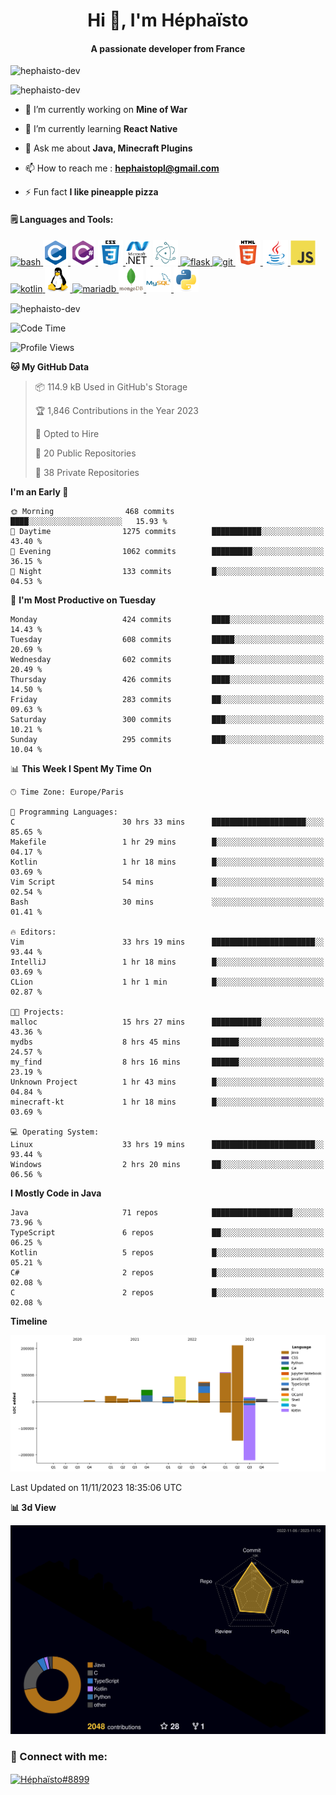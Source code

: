 <h1 align="center">Hi 👋, I'm Héphaïsto</h1>
<h4 align="center">A passionate developer from France</h4>

<p align="left"> <img src="https://komarev.com/ghpvc/?username=hephaisto-dev&label=Profile%20views&color=0e75b6&style=flat" alt="hephaisto-dev" /> </p>

<img src="https://github-profile-trophy.vercel.app/?username=hephaisto-dev&no-bg=true&theme=algolia&no-frame=true&row=1" alt="hephaisto-dev" />

- 🔭 I’m currently working on **Mine of War**

- 🌱 I’m currently learning **React Native**

- 💬 Ask me about **Java, Minecraft Plugins**

- 📫 How to reach me : **hephaistopl@gmail.com**

- ⚡ Fun fact **I like pineapple pizza**

<h4 align="left">🗒️ Languages and Tools:</h4>
<p align="left"> <a href="https://www.gnu.org/software/bash/" target="_blank" rel="noreferrer"> <img src="https://www.vectorlogo.zone/logos/gnu_bash/gnu_bash-icon.svg" alt="bash" width="40" height="40"/> </a> <a href="https://www.cprogramming.com/" target="_blank" rel="noreferrer"> <img src="https://raw.githubusercontent.com/devicons/devicon/master/icons/c/c-original.svg" alt="c" width="40" height="40"/> </a> <a href="https://www.w3schools.com/cs/" target="_blank" rel="noreferrer"> <img src="https://raw.githubusercontent.com/devicons/devicon/master/icons/csharp/csharp-original.svg" alt="csharp" width="40" height="40"/> </a> <a href="https://www.w3schools.com/css/" target="_blank" rel="noreferrer"> <img src="https://raw.githubusercontent.com/devicons/devicon/master/icons/css3/css3-original-wordmark.svg" alt="css3" width="40" height="40"/> </a> <a href="https://dotnet.microsoft.com/" target="_blank" rel="noreferrer"> <img src="https://raw.githubusercontent.com/devicons/devicon/master/icons/dot-net/dot-net-original-wordmark.svg" alt="dotnet" width="40" height="40"/> </a> <a href="https://www.electronjs.org" target="_blank" rel="noreferrer"> <img src="https://raw.githubusercontent.com/devicons/devicon/master/icons/electron/electron-original.svg" alt="electron" width="40" height="40"/> </a> <a href="https://flask.palletsprojects.com/" target="_blank" rel="noreferrer"> <img src="https://www.vectorlogo.zone/logos/pocoo_flask/pocoo_flask-icon.svg" alt="flask" width="40" height="40"/> </a> <a href="https://git-scm.com/" target="_blank" rel="noreferrer"> <img src="https://www.vectorlogo.zone/logos/git-scm/git-scm-icon.svg" alt="git" width="40" height="40"/> </a> <a href="https://www.w3.org/html/" target="_blank" rel="noreferrer"> <img src="https://raw.githubusercontent.com/devicons/devicon/master/icons/html5/html5-original-wordmark.svg" alt="html5" width="40" height="40"/> </a> <a href="https://www.java.com" target="_blank" rel="noreferrer"> <img src="https://raw.githubusercontent.com/devicons/devicon/master/icons/java/java-original.svg" alt="java" width="40" height="40"/> </a> <a href="https://developer.mozilla.org/en-US/docs/Web/JavaScript" target="_blank" rel="noreferrer"> <img src="https://raw.githubusercontent.com/devicons/devicon/master/icons/javascript/javascript-original.svg" alt="javascript" width="40" height="40"/> </a> <a href="https://kotlinlang.org" target="_blank" rel="noreferrer"> <img src="https://www.vectorlogo.zone/logos/kotlinlang/kotlinlang-icon.svg" alt="kotlin" width="40" height="40"/> </a> <a href="https://www.linux.org/" target="_blank" rel="noreferrer"> <img src="https://raw.githubusercontent.com/devicons/devicon/master/icons/linux/linux-original.svg" alt="linux" width="40" height="40"/> </a> <a href="https://mariadb.org/" target="_blank" rel="noreferrer"> <img src="https://www.vectorlogo.zone/logos/mariadb/mariadb-icon.svg" alt="mariadb" width="40" height="40"/> </a> <a href="https://www.mongodb.com/" target="_blank" rel="noreferrer"> <img src="https://raw.githubusercontent.com/devicons/devicon/master/icons/mongodb/mongodb-original-wordmark.svg" alt="mongodb" width="40" height="40"/> </a> <a href="https://www.mysql.com/" target="_blank" rel="noreferrer"> <img src="https://raw.githubusercontent.com/devicons/devicon/master/icons/mysql/mysql-original-wordmark.svg" alt="mysql" width="40" height="40"/> </a> <a href="https://www.python.org" target="_blank" rel="noreferrer"> <img src="https://raw.githubusercontent.com/devicons/devicon/master/icons/python/python-original.svg" alt="python" width="40" height="40"/> </a> </p>


<p><img align="center" src="https://github-readme-streak-stats.herokuapp.com/?user=hephaisto-dev&theme=transparent" alt="hephaisto-dev" /></p>

<!--START_SECTION:waka-->
![Code Time](http://img.shields.io/badge/Code%20Time-447%20hrs%2013%20mins-blue)

![Profile Views](http://img.shields.io/badge/Profile%20Views-0-blue)

**🐱 My GitHub Data** 

> 📦 114.9 kB Used in GitHub's Storage 
 > 
> 🏆 1,846 Contributions in the Year 2023
 > 
> 💼 Opted to Hire
 > 
> 📜 20 Public Repositories 
 > 
> 🔑 38 Private Repositories 
 > 
**I'm an Early 🐤** 

```text
🌞 Morning                468 commits         ████░░░░░░░░░░░░░░░░░░░░░   15.93 % 
🌆 Daytime                1275 commits        ███████████░░░░░░░░░░░░░░   43.40 % 
🌃 Evening                1062 commits        █████████░░░░░░░░░░░░░░░░   36.15 % 
🌙 Night                  133 commits         █░░░░░░░░░░░░░░░░░░░░░░░░   04.53 % 
```
📅 **I'm Most Productive on Tuesday** 

```text
Monday                   424 commits         ████░░░░░░░░░░░░░░░░░░░░░   14.43 % 
Tuesday                  608 commits         █████░░░░░░░░░░░░░░░░░░░░   20.69 % 
Wednesday                602 commits         █████░░░░░░░░░░░░░░░░░░░░   20.49 % 
Thursday                 426 commits         ████░░░░░░░░░░░░░░░░░░░░░   14.50 % 
Friday                   283 commits         ██░░░░░░░░░░░░░░░░░░░░░░░   09.63 % 
Saturday                 300 commits         ███░░░░░░░░░░░░░░░░░░░░░░   10.21 % 
Sunday                   295 commits         ███░░░░░░░░░░░░░░░░░░░░░░   10.04 % 
```


📊 **This Week I Spent My Time On** 

```text
🕑︎ Time Zone: Europe/Paris

💬 Programming Languages: 
C                        30 hrs 33 mins      █████████████████████░░░░   85.65 % 
Makefile                 1 hr 29 mins        █░░░░░░░░░░░░░░░░░░░░░░░░   04.17 % 
Kotlin                   1 hr 18 mins        █░░░░░░░░░░░░░░░░░░░░░░░░   03.69 % 
Vim Script               54 mins             █░░░░░░░░░░░░░░░░░░░░░░░░   02.54 % 
Bash                     30 mins             ░░░░░░░░░░░░░░░░░░░░░░░░░   01.41 % 

🔥 Editors: 
Vim                      33 hrs 19 mins      ███████████████████████░░   93.44 % 
IntelliJ                 1 hr 18 mins        █░░░░░░░░░░░░░░░░░░░░░░░░   03.69 % 
CLion                    1 hr 1 min          █░░░░░░░░░░░░░░░░░░░░░░░░   02.87 % 

🐱‍💻 Projects: 
malloc                   15 hrs 27 mins      ███████████░░░░░░░░░░░░░░   43.36 % 
mydbs                    8 hrs 45 mins       ██████░░░░░░░░░░░░░░░░░░░   24.57 % 
my_find                  8 hrs 16 mins       ██████░░░░░░░░░░░░░░░░░░░   23.19 % 
Unknown Project          1 hr 43 mins        █░░░░░░░░░░░░░░░░░░░░░░░░   04.84 % 
minecraft-kt             1 hr 18 mins        █░░░░░░░░░░░░░░░░░░░░░░░░   03.69 % 

💻 Operating System: 
Linux                    33 hrs 19 mins      ███████████████████████░░   93.44 % 
Windows                  2 hrs 20 mins       ██░░░░░░░░░░░░░░░░░░░░░░░   06.56 % 
```

**I Mostly Code in Java** 

```text
Java                     71 repos            ██████████████████░░░░░░░   73.96 % 
TypeScript               6 repos             ██░░░░░░░░░░░░░░░░░░░░░░░   06.25 % 
Kotlin                   5 repos             █░░░░░░░░░░░░░░░░░░░░░░░░   05.21 % 
C#                       2 repos             █░░░░░░░░░░░░░░░░░░░░░░░░   02.08 % 
C                        2 repos             █░░░░░░░░░░░░░░░░░░░░░░░░   02.08 % 
```



**Timeline**

![Lines of Code chart](https://raw.githubusercontent.com/Hephaisto-dev/Hephaisto-dev/main/assets/bar_graph.png)


 Last Updated on 11/11/2023 18:35:06 UTC
<!--END_SECTION:waka-->
**📊 3d View**

![3d chart](https://github.com/Hephaisto-dev/Hephaisto-dev/blob/main/profile-3d-contrib/profile-night-rainbow.svg)

<h3 align="left">🤝 Connect with me:</h3>
<p align="left">
<a href="https://discord.gg/Héphaïsto#8899" target="blank"><img align="center" src="https://raw.githubusercontent.com/rahuldkjain/github-profile-readme-generator/master/src/images/icons/Social/discord.svg" alt="Héphaïsto#8899" height="30" width="40" /></a>
</p>
